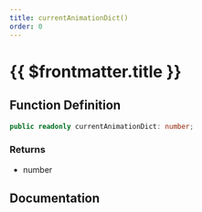 ```yaml
---
title: currentAnimationDict()
order: 0
---
```


# {{ $frontmatter.title }}

<!--@include: ./currentAnimationDict_partial_header.md-->

## Function Definition

```ts
public readonly currentAnimationDict: number;
```

### Returns

* number

## Documentation

<!--@include: ./currentAnimationDict_partial_footer.md-->
